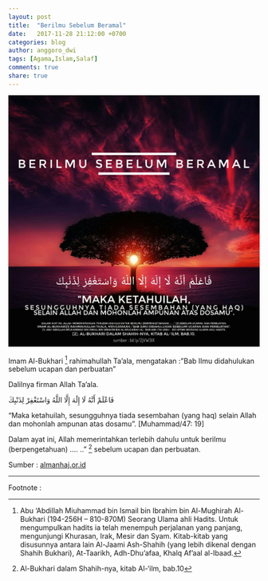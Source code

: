 ```yaml
---
layout: post
title:  "Berilmu Sebelum Beramal"
date:   2017-11-28 21:12:00 +0700
categories: blog
author: anggoro_dwi
tags: [Agama,Islam,Salaf]
comments: true
share: true
---
```



![Berilmu Sebelum Beramal ](/images/photo_2017_11_28.jpg)



Imam Al-Bukhari [^1] rahimahullah Ta’ala, mengatakan :”Bab Ilmu didahulukan sebelum ucapan dan perbuatan”

Dalilnya firman Allah Ta’ala.

فَاعْلَمْ أَنَّهُ لَا إِلَٰهَ إِلَّا اللَّهُ وَاسْتَغْفِرْ لِذَنْبِكَ

“Maka ketahuilah, sesungguhnya tiada sesembahan (yang haq) selain Allah dan mohonlah ampunan atas dosamu”. [Muhammad/47: 19]


Dalam ayat ini, Allah memerintahkan terlebih dahulu untuk berilmu (berpengetahuan) …. ..” [^2] sebelum ucapan dan perbuatan.


Sumber : [almanhaj.or.id](https://almanhaj.or.id/3985-tiga-landasan-utama.html)

---

Footnote : 

[^1]: Abu ‘Abdillah Miuhammad bin Ismail bin Ibrahim bin Al-Mughirah Al- Bukhari (194-256H – 810-870M) Seorang Ulama ahli Hadits. Untuk mengumpulkan hadits ia telah menempuh perjalanan yang panjang, mengunjungi Khurasan, Irak, Mesir dan Syam. Kitab-kitab yang disusunnya antara lain Al-Jaami Ash-Shahih (yang lebih dikenal dengan Shahih Bukhari), At-Taarikh, Adh-Dhu’afaa, Khalq Af’aal al-Ibaad.


[^2]: Al-Bukhari dalam Shahih-nya, kitab Al-‘ilm, bab.10

